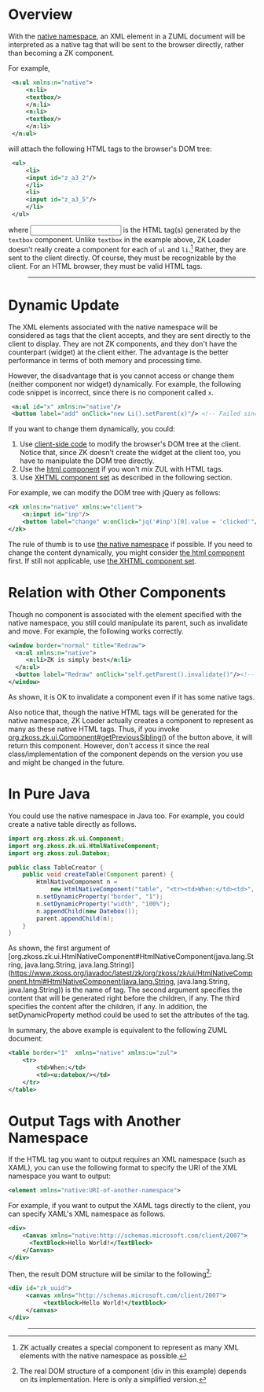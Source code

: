 # Overview

With the [native namespace](zuml_ref/zuml/namespaces/native), an XML
element in a ZUML document will be interpreted as a native tag that will
be sent to the browser directly, rather than becoming a ZK component.

For example,

```xml
 <n:ul xmlns:n="native">
     <n:li>
     <textbox/>
     </n:li>
     <n:li>
     <textbox/>
     </n:li>
 </n:ul>
```

will attach the following HTML tags to the browser's DOM tree:

```xml
 <ul>
     <li>
     <input id="z_a3_2"/>
     </li>
     <li>
     <input id="z_a3_5"/>
     </li>
 </ul>
```

where <input> is the HTML tag(s) generated by the `textbox` component.
Unlike `textbox` in the example above, ZK Loader doesn't really create a
component for each of `ul` and `li`.[^1] Rather, they are sent to the
client directly. Of course, they must be recognizable by the client. For
an HTML browser, they must be valid HTML tags.

> ------------------------------------------------------------------------
>
> <references/>

# Dynamic Update

The XML elements associated with the native namespace will be considered
as tags that the client accepts, and they are sent directly to the
client to display. They are not ZK components, and they don't have the
counterpart (widget) at the client either. The advantage is the better
performance in terms of both memory and processing time.

However, the disadvantage that is you cannot access or change them
(neither component nor widget) dynamically. For example, the following
code snippet is incorrect, since there is no component called `x`.

```xml
 <n:ul id="x" xmlns:n="native"/>
 <button label="add" onClick="new Li().setParent(x)"/> <!-- Failed since x is not available at the server -->
```

If you want to change them dynamically, you could:

1.  Use [client-side code]({{site.baseurl}}/zk_dev_ref/ui_composing/client-side_ui_composing)
    to modify the browser's DOM tree at the client. Notice that, since
    ZK doesn't create the widget at the client too, you have to
    manipulate the DOM tree directly.
2.  Use the [html component]({{site.baseurl}}/zk_dev_ref/ui_patterns/the_html_component)
    if you won't mix ZUL with HTML tags.
3.  Use [XHTML component set]({{site.baseurl}}/zk_dev_ref/ui_patterns/the_xhtml_component_set)
    as described in the following section.

For example, we can modify the DOM tree with jQuery as follows:

```xml
<zk xmlns:n="native" xmlns:w="client">
    <n:input id="inp"/>
    <button label="change" w:onClick="jq('#inp')[0].value = 'clicked'"/>
</zk>
```

The rule of thumb is to use [the native namespace]({{site.baseurl}}/zk_dev_ref/ui_patterns/the_native_namespace)
if possible. If you need to change the content dynamically, you might
consider [the html component]({{site.baseurl}}/zk_dev_ref/ui_patterns/the_html_component)
first. If still not applicable, use [the XHTML component set](zuml_ref/zuml/languages/xhtml).

# Relation with Other Components

Though no component is associated with the element specified with the
native namespace, you still could manipulate its parent, such as
invalidate and move. For example, the following works correctly.

```xml
<window border="normal" title="Redraw">
  <n:ul xmlns:n="native">
     <n:li>ZK is simply best</n:li>
  </n:ul>
  <button label="Redraw" onClick="self.getParent().invalidate()"/><!-- OK to invalidate a component -->
</window>
```

As shown, it is OK to invalidate a component even if it has some native
tags.

Also notice that, though the native HTML tags will be generated for the
native namespace, ZK Loader actually creates a component to represent as
many as these native HTML tags. Thus, if you invoke
[org.zkoss.zk.ui.Component#getPreviousSibling()](https://www.zkoss.org/javadoc/latest/zk/org/zkoss/zk/ui/Component.html#getPreviousSibling())
of the button above, it will return this component. However, don't
access it since the real class/implementation of the component depends
on the version you use and might be changed in the future.

# In Pure Java

You could use the native namespace in Java too. For example, you could
create a native table directly as follows.

```java
import org.zkoss.zk.ui.Component;
import org.zkoss.zk.ui.HtmlNativeComponent;
import org.zkoss.zul.Datebox;

public class TableCreator {
    public void createTable(Component parent) {
        HtmlNativeComponent n =
            new HtmlNativeComponent("table", "<tr><td>When:</td><td>", "</td></tr>");
        n.setDynamicProperty("border", "1");
        n.setDynamicProperty("width", "100%");
        n.appendChild(new Datebox());
        parent.appendChild(n);
    }
}
```

As shown, the first argument of
[org.zkoss.zk.ui.HtmlNativeComponent#HtmlNativeComponent(java.lang.String, java.lang.String, java.lang.String)](https://www.zkoss.org/javadoc/latest/zk/org/zkoss/zk/ui/HtmlNativeComponent.html#HtmlNativeComponent(java.lang.String, java.lang.String, java.lang.String))
is the name of tag. The second argument specifies the content that will
be generated right before the children, if any. The third specifies the
content after the children, if any. In addition, the setDynamicProperty
method could be used to set the attributes of the tag.

In summary, the above example is equivalent to the following ZUML
document:

```xml
<table border="1"  xmlns="native" xmlns:u="zul">
    <tr>
        <td>When:</td>
        <td><u:datebox/></td>
    </tr>
</table>
```

# Output Tags with Another Namespace

If the HTML tag you want to output requires an XML namespace (such as
XAML), you can use the following format to specify the URI of the XML
namespace you want to output:

```xml
<element xmlns="native:URI-of-another-namespace">
```

For example, if you want to output the XAML tags directly to the client,
you can specify XAML's XML namespace as follows.

```xml
<div>
    <Canvas xmlns="native:http://schemas.microsoft.com/client/2007">
      <TextBlock>Hello World!</TextBlock>
    </Canvas>
</div>
```

Then, the result DOM structure will be similar to the following[^2]:

```xml
<div id="zk_uuid">
     <canvas xmlns="http://schemas.microsoft.com/client/2007">
          <textblock>Hello World!</textblock>
     </canvas>
</div>
```

> ------------------------------------------------------------------------
>
> <references/>

[^1]: ZK actually creates a special component to represent as many XML
    elements with the native namespace as possible.

[^2]: The real DOM structure of a component (div in this example)
    depends on its implementation. Here is only a simplified version.
